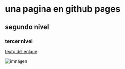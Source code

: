 # una pagina en github pages

## segundo nivel


### tercer nivel


[texto del enlace](archivo.docx)

![imnagen](imagen.jpg)